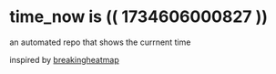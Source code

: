 # time_now is (( 1734606000827 ))

an automated repo that shows the currnent time

inspired by [breakingheatmap](https://github.com/breakingheatmap/breakingheatmap)
